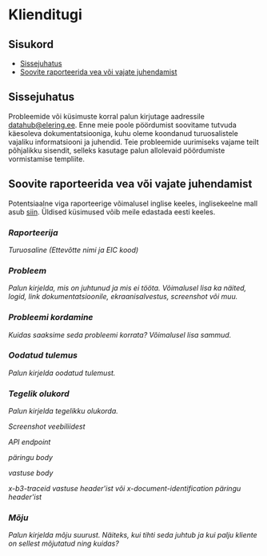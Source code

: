 # Klienditugi

## Sisukord

<!-- TOC -->
* [Sissejuhatus](#sissejuhatus)
* [Soovite raporteerida vea või vajate juhendamist](#soovite-raporteerida-vea-või-vajate-juhendamist)

## Sissejuhatus
Probleemide või küsimuste korral palun kirjutage aadressile <datahub@elering.ee>. Enne meie poole pöördumist soovitame tutvuda käesoleva dokumentatsiooniga, kuhu oleme koondanud turuosalistele vajaliku informatsiooni ja juhendid. Teie probleemide uurimiseks vajame teilt põhjalikku sisendit, selleks kasutage palun allolevaid pöördumiste vormistamise templiite.

## Soovite raporteerida vea või vajate juhendamist
Potentsiaalne viga raporteerige võimalusel inglise keeles, inglisekeelne mall asub [siin](../eng/52-customer-support.md#reporting-an-issue-or-requesting-guidance). Üldised küsimused võib meile edastada eesti keeles.

### *Raporteerija*

_Turuosaline (Ettevõtte nimi ja EIC kood)_

### *Probleem* 

_Palun kirjelda, mis on juhtunud ja mis ei tööta. Võimalusel lisa ka näited, logid, link dokumentatsioonile, ekraanisalvestus, screenshot või muu._

### *Probleemi kordamine*

_Kuidas saaksime seda probleemi korrata? Võimalusel lisa sammud._

### _*Oodatud tulemus*_

_Palun kirjelda oodatud tulemust._

### *Tegelik olukord*

_Palun kirjelda tegelikku olukorda._

_Screenshot veebiliidest_

_API endpoint_

_päringu body_

_vastuse body_

_x-b3-traceid vastuse header'ist või x-document-identification päringu header'ist_

### *Mõju*

_Palun kirjelda mõju suurust. Näiteks, kui tihti seda juhtub ja kui palju kliente on sellest mõjutatud ning kuidas?_



